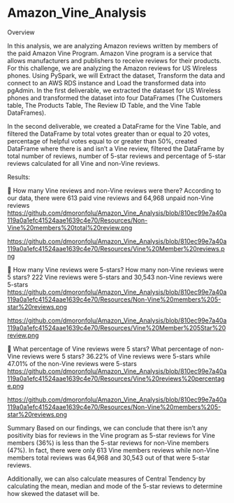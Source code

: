 # Amazon_Vine_Analysis
Overview

In this analysis, we are analyzing Amazon reviews written by members of the paid Amazon Vine Program. Amazon Vine program is a service that allows manufacturers and publishers to receive reviews for their products. 
For this challenge, we are analyzing the Amazon reviews for US Wireless phones. Using PySpark, we will Extract the dataset, Transform the data and connect to an AWS RDS instance and Load the transformed data into pgAdmin. 
In the first deliverable, we extracted the dataset for US Wireless phones and transformed the dataset into four DataFrames (The Customers table, The Products Table, The Review ID Table, and the Vine Table DataFrames).

In the second deliverable, we created a DataFrame for the Vine Table, and filtered the DataFrame by total votes greater than or equal to 20 votes, percentage of helpful votes equal to or greater than 50%, created DataFrame where there is and isn’t a Vine review, filtered the DataFrame by total number of reviews, number of 5-star reviews and percentage of 5-star reviews calculated for all Vine and non-Vine reviews. 

Results: 

	How many Vine reviews and non-Vine reviews were there? According to our data, there were 613 paid vine reviews and 64,968 unpaid non-Vine reviews
 https://github.com/dmoronfolu/Amazon_Vine_Analysis/blob/810ec99e7a40a119a0a1efc41524aae1639c4e70/Resources/Non-Vine%20members%20total%20review.png
 
 https://github.com/dmoronfolu/Amazon_Vine_Analysis/blob/810ec99e7a40a119a0a1efc41524aae1639c4e70/Resources/Vine%20Member%20reviews.png
 
	How many Vine reviews were 5-stars? How many non-Vine reviews were 5 stars? 222 Vine reviews were 5-stars and 30,543 non-Vine reviews were 5-stars
 https://github.com/dmoronfolu/Amazon_Vine_Analysis/blob/810ec99e7a40a119a0a1efc41524aae1639c4e70/Resources/Non-Vine%20members%205-star%20reviews.png
 
 https://github.com/dmoronfolu/Amazon_Vine_Analysis/blob/810ec99e7a40a119a0a1efc41524aae1639c4e70/Resources/Vine%20Member%205Star%20review.png
 

	What percentage of Vine reviews were 5 stars? What percentage of non-Vine reviews were 5 stars? 36.22% of Vine reviews were 5-stars while 47.01% of the non-Vine reviews were 5-stars
https://github.com/dmoronfolu/Amazon_Vine_Analysis/blob/810ec99e7a40a119a0a1efc41524aae1639c4e70/Resources/Vine%20reviews%20percentage.png

https://github.com/dmoronfolu/Amazon_Vine_Analysis/blob/810ec99e7a40a119a0a1efc41524aae1639c4e70/Resources/Non-Vine%20members%205-star%20reviews.png

Summary
Based on our findings, we can conclude that there isn’t any positivity bias for reviews in the Vine program as 5-star reviews for Vine members (36%) is less than the 5-star reviews for non-Vine members (47%). In fact, there were only 613 Vine members reviews while non-Vine members total reviews was 64,968 and 30,543 out of that were 5-star reviews. 

Additionally, we can also calculate measures of Central Tendency by calculating the mean, median and mode of the 5-star reviews to determine how skewed the dataset will be. 

